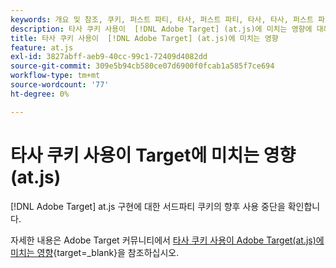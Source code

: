 ```yaml
---
keywords: 개요 및 참조, 쿠키, 퍼스트 파티, 타사, 퍼스트 파티, 타사, 타사, 퍼스트 파티, 퍼스트 파티, 타사, 타사, at.js
description: 타사 쿠키 사용이  [!DNL Adobe Target] (at.js)에 미치는 영향에 대해 알아봅니다.
title: 타사 쿠키 사용이  [!DNL Adobe Target] (at.js)에 미치는 영향
feature: at.js
exl-id: 3827abff-aeb9-40cc-99c1-72409d4082dd
source-git-commit: 309e5b94cb580ce07d6900f0fcab1a585f7ce694
workflow-type: tm+mt
source-wordcount: '77'
ht-degree: 0%

---
```


# 타사 쿠키 사용이 Target에 미치는 영향(at.js)

[!DNL Adobe Target] at.js 구현에 대한 서드파티 쿠키의 향후 사용 중단을 확인합니다.

자세한 내용은 Adobe Target 커뮤니티에서 [타사 쿠키 사용이 Adobe Target(at.js)에 미치는 영향](https://experienceleaguecommunities.adobe.com/t5/adobe-target-blogs/the-impact-of-third-party-cookie-deprecation-on-adobe-target-at/ba-p/661615?profile.language=ko&search=Third%20Party%20Cookie%20Deprecation){target=_blank}을 참조하십시오.
